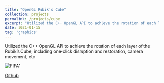 ```yaml
---
title: "OpenGL Rubik’s Cube"
collection: projects
permalink: /projects/cube
excerpt: "Utilized the C++ OpenGL API to achieve the rotation of each layer of the Rubik’s Cube, including one-click disruption and restoration, camera movement, etc <br/><img src='/images/cube.png'>"
date: 2021-01-15
tag: 'graphics'
---
```


Utilized the C++ OpenGL API to achieve the rotation of each layer of the Rubik’s Cube, including one-click disruption and restoration, camera movement, etc

![FIFA1](http://jinjinhe2001.github.io/images/cube.png)

[Github](https://github.com/jinjinhe2001/Opengl-MagicCube)
